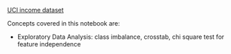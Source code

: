 [UCI income dataset](https://archive.ics.uci.edu/ml/datasets/census+income)

Concepts covered in this notebook are:
* Exploratory Data Analysis: class imbalance, crosstab, chi square test for feature independence